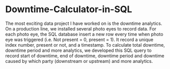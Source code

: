 # Downtime-Calculator-in-SQL
The most exciting data project I have worked on is the downtime analytics. On a production line, we installed several photo eyes to record data. For each photo eye, the SQL database insert a new row every time when photo eye was triggered (i.e. Not present = 0, present = 1). It record a unique index number, present or not, and a timestamp. To calculate total downtime, downtime period and more analytics, we developed this SQL query to record start of downtime, end of downtime, downtime period and downtime caused by which party (downstream or upstream) and more analytics.
